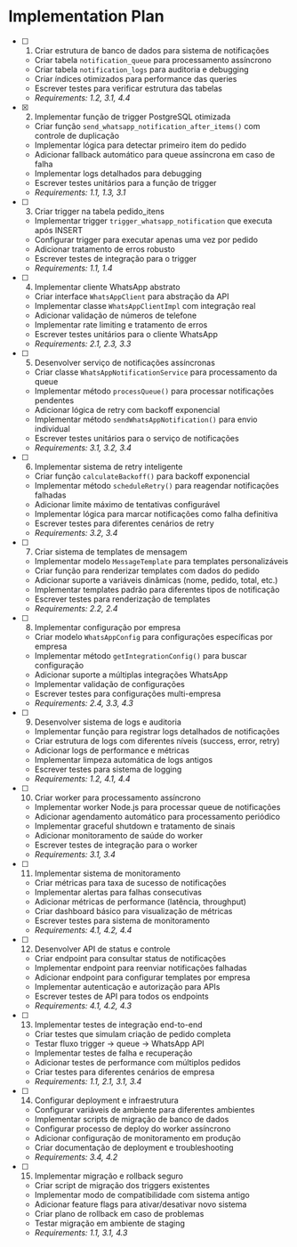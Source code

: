 # Implementation Plan

- [ ] 1. Criar estrutura de banco de dados para sistema de notificações
  - Criar tabela `notification_queue` para processamento assíncrono
  - Criar tabela `notification_logs` para auditoria e debugging
  - Criar índices otimizados para performance das queries
  - Escrever testes para verificar estrutura das tabelas
  - _Requirements: 1.2, 3.1, 4.4_

- [x] 2. Implementar função de trigger PostgreSQL otimizada



  - Criar função `send_whatsapp_notification_after_items()` com controle de duplicação
  - Implementar lógica para detectar primeiro item do pedido
  - Adicionar fallback automático para queue assíncrona em caso de falha
  - Implementar logs detalhados para debugging
  - Escrever testes unitários para a função de trigger
  - _Requirements: 1.1, 1.3, 3.1_

- [ ] 3. Criar trigger na tabela pedido_itens
  - Implementar trigger `trigger_whatsapp_notification` que executa após INSERT
  - Configurar trigger para executar apenas uma vez por pedido
  - Adicionar tratamento de erros robusto
  - Escrever testes de integração para o trigger
  - _Requirements: 1.1, 1.4_

- [ ] 4. Implementar cliente WhatsApp abstrato
  - Criar interface `WhatsAppClient` para abstração da API
  - Implementar classe `WhatsAppClientImpl` com integração real
  - Adicionar validação de números de telefone
  - Implementar rate limiting e tratamento de erros
  - Escrever testes unitários para o cliente WhatsApp
  - _Requirements: 2.1, 2.3, 3.3_

- [ ] 5. Desenvolver serviço de notificações assíncronas
  - Criar classe `WhatsAppNotificationService` para processamento da queue
  - Implementar método `processQueue()` para processar notificações pendentes
  - Adicionar lógica de retry com backoff exponencial
  - Implementar método `sendWhatsAppNotification()` para envio individual
  - Escrever testes unitários para o serviço de notificações
  - _Requirements: 3.1, 3.2, 3.4_

- [ ] 6. Implementar sistema de retry inteligente
  - Criar função `calculateBackoff()` para backoff exponencial
  - Implementar método `scheduleRetry()` para reagendar notificações falhadas
  - Adicionar limite máximo de tentativas configurável
  - Implementar lógica para marcar notificações como falha definitiva
  - Escrever testes para diferentes cenários de retry
  - _Requirements: 3.2, 3.4_

- [ ] 7. Criar sistema de templates de mensagem
  - Implementar modelo `MessageTemplate` para templates personalizáveis
  - Criar função para renderizar templates com dados do pedido
  - Adicionar suporte a variáveis dinâmicas (nome, pedido, total, etc.)
  - Implementar templates padrão para diferentes tipos de notificação
  - Escrever testes para renderização de templates
  - _Requirements: 2.2, 2.4_

- [ ] 8. Implementar configuração por empresa
  - Criar modelo `WhatsAppConfig` para configurações específicas por empresa
  - Implementar método `getIntegrationConfig()` para buscar configuração
  - Adicionar suporte a múltiplas integrações WhatsApp
  - Implementar validação de configurações
  - Escrever testes para configurações multi-empresa
  - _Requirements: 2.4, 3.3, 4.3_

- [ ] 9. Desenvolver sistema de logs e auditoria
  - Implementar função para registrar logs detalhados de notificações
  - Criar estrutura de logs com diferentes níveis (success, error, retry)
  - Adicionar logs de performance e métricas
  - Implementar limpeza automática de logs antigos
  - Escrever testes para sistema de logging
  - _Requirements: 1.2, 4.1, 4.4_

- [ ] 10. Criar worker para processamento assíncrono
  - Implementar worker Node.js para processar queue de notificações
  - Adicionar agendamento automático para processamento periódico
  - Implementar graceful shutdown e tratamento de sinais
  - Adicionar monitoramento de saúde do worker
  - Escrever testes de integração para o worker
  - _Requirements: 3.1, 3.4_

- [ ] 11. Implementar sistema de monitoramento
  - Criar métricas para taxa de sucesso de notificações
  - Implementar alertas para falhas consecutivas
  - Adicionar métricas de performance (latência, throughput)
  - Criar dashboard básico para visualização de métricas
  - Escrever testes para sistema de monitoramento
  - _Requirements: 4.1, 4.2, 4.4_

- [ ] 12. Desenvolver API de status e controle
  - Criar endpoint para consultar status de notificações
  - Implementar endpoint para reenviar notificações falhadas
  - Adicionar endpoint para configurar templates por empresa
  - Implementar autenticação e autorização para APIs
  - Escrever testes de API para todos os endpoints
  - _Requirements: 4.1, 4.2, 4.3_

- [ ] 13. Implementar testes de integração end-to-end
  - Criar testes que simulam criação de pedido completa
  - Testar fluxo trigger → queue → WhatsApp API
  - Implementar testes de falha e recuperação
  - Adicionar testes de performance com múltiplos pedidos
  - Criar testes para diferentes cenários de empresa
  - _Requirements: 1.1, 2.1, 3.1, 3.4_

- [ ] 14. Configurar deployment e infraestrutura
  - Configurar variáveis de ambiente para diferentes ambientes
  - Implementar scripts de migração de banco de dados
  - Configurar processo de deploy do worker assíncrono
  - Adicionar configuração de monitoramento em produção
  - Criar documentação de deployment e troubleshooting
  - _Requirements: 3.4, 4.2_

- [ ] 15. Implementar migração e rollback seguro
  - Criar script de migração dos triggers existentes
  - Implementar modo de compatibilidade com sistema antigo
  - Adicionar feature flags para ativar/desativar novo sistema
  - Criar plano de rollback em caso de problemas
  - Testar migração em ambiente de staging
  - _Requirements: 1.1, 3.1, 4.3_